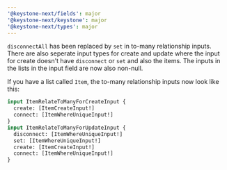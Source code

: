 ```yaml
---
'@keystone-next/fields': major
'@keystone-next/keystone': major
'@keystone-next/types': major
---
```


`disconnectAll` has been replaced by `set` in to-many relationship inputs. There are also seperate input types for create and update where the input for create doesn't have `disconnect` or `set` and also the items. The inputs in the lists in the input field are now also non-null.

If you have a list called `Item`, the to-many relationship inputs now look like this:

```graphql
input ItemRelateToManyForCreateInput {
  create: [ItemCreateInput!]
  connect: [ItemWhereUniqueInput!]
}
input ItemRelateToManyForUpdateInput {
  disconnect: [ItemWhereUniqueInput!]
  set: [ItemWhereUniqueInput!]
  create: [ItemCreateInput!]
  connect: [ItemWhereUniqueInput!]
}
```
